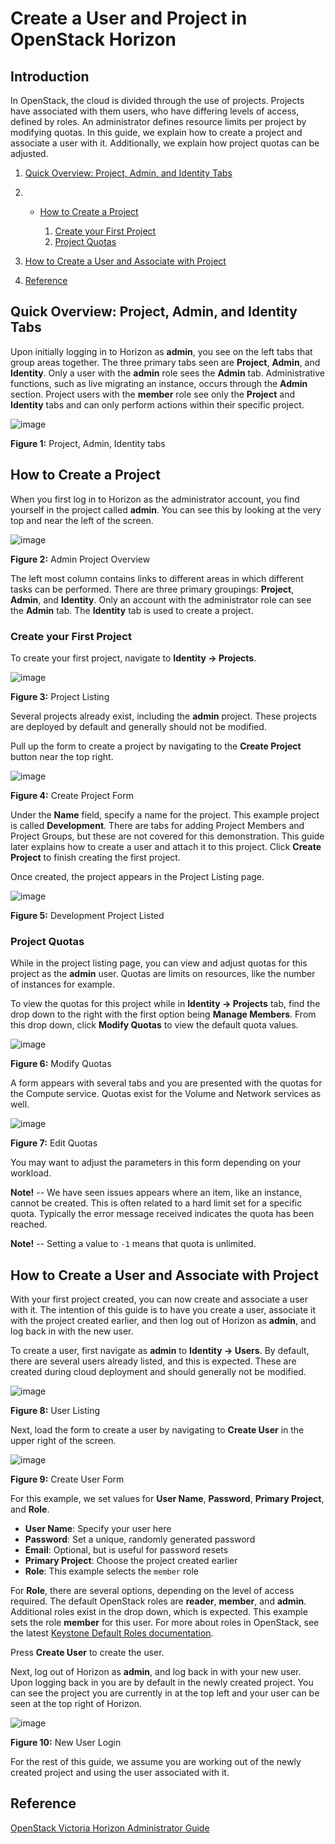 # Create a User and Project in OpenStack Horizon

## Introduction

In OpenStack, the cloud is divided through the use of projects. Projects
have associated with them users, who have differing levels of access,
defined by roles. An administrator defines resource limits per project
by modifying quotas. In this guide, we explain how to create a project
and associate a user with it. Additionally, we explain how project
quotas can be adjusted.

1.  [Quick Overview: Project, Admin, and Identity
    Tabs](create-user-project#quick-overview-project-admin-and-identity-tabs)

2.    - [How to Create a
        Project](create-user-project#how-to-create-a-project)
        
        1.  [Create your First
            Project](create-user-project#create-your-first-project)
        2.  [Project
            Quotas](create-user-project#project-quotas)

3.  [How to Create a User and Associate with
    Project](create-user-project#how-to-create-a-user-and-associate-with-project)

4.  [Reference](create-user-project#reference)

## Quick Overview: Project, Admin, and Identity Tabs

Upon initially logging in to Horizon as **admin**, you see on the left
tabs that group areas together. The three primary tabs seen are
**Project**, **Admin**, and **Identity**. Only a user with the **admin**
role sees the **Admin** tab. Administrative functions, such as live
migrating an instance, occurs through the **Admin** section. Project
users with the **member** role see only the **Project** and **Identity**
tabs and can only perform actions within their specific project.

![image](images/project-admin-identity.png)

**Figure 1:** Project, Admin, Identity tabs

## How to Create a Project

When you first log in to Horizon as the administrator account, you find
yourself in the project called **admin**. You can see this by looking at
the very top and near the left of the screen.

![image](images/admin-project.png)

**Figure 2:** Admin Project Overview

The left most column contains links to different areas in which
different tasks can be performed. There are three primary groupings:
**Project**, **Admin**, and **Identity**. Only an account with the
administrator role can see the **Admin** tab. The **Identity** tab is
used to create a project.

### Create your First Project

To create your first project, navigate to **Identity -\> Projects**.

![image](images/projects.png)

**Figure 3:** Project Listing

Several projects already exist, including the **admin** project. These
projects are deployed by default and generally should not be modified.

Pull up the form to create a project by navigating to the **Create
Project** button near the top right.

![image](images/project-form.png)

**Figure 4:** Create Project Form

Under the **Name** field, specify a name for the project. This example
project is called **Development**. There are tabs for adding Project
Members and Project Groups, but these are not covered for this
demonstration. This guide later explains how to create a user and attach
it to this project. Click **Create Project** to finish creating the
first project.

Once created, the project appears in the Project Listing page.

![image](images/dev-project-listing.png)

**Figure 5:** Development Project Listed

### Project Quotas

While in the project listing page, you can view and adjust quotas for
this project as the **admin** user. Quotas are limits on resources, like
the number of instances for example.

To view the quotas for this project while in **Identity -\> Projects**
tab, find the drop down to the right with the first option being
**Manage Members**. From this drop down, click **Modify Quotas** to view
the default quota values.

![image](images/modify-quotas.png)

**Figure 6:** Modify Quotas

A form appears with several tabs and you are presented with the quotas
for the Compute service. Quotas exist for the Volume and Network
services as well.

![image](images/edit-quotas.png)

**Figure 7:** Edit Quotas

You may want to adjust the parameters in this form depending on your
workload.

**Note\!** -- We have seen issues appears where an item, like an
instance, cannot be created. This is often related to a hard limit set
for a specific quota. Typically the error message received indicates the
quota has been reached.

**Note\!** -- Setting a value to `-1` means that quota is unlimited.

## How to Create a User and Associate with Project

With your first project created, you can now create and associate a user
with it. The intention of this guide is to have you create a user,
associate it with the project created earlier, and then log out of
Horizon as **admin**, and log back in with the new user.

To create a user, first navigate as **admin** to **Identity -\> Users**.
By default, there are several users already listed, and this is
expected. These are created during cloud deployment and should generally
not be modified.

![image](images/users.png)

**Figure 8:** User Listing

Next, load the form to create a user by navigating to **Create User** in
the upper right of the screen.

![image](images/create-user-form.png)

**Figure 9:** Create User Form

For this example, we set values for **User Name**, **Password**,
**Primary Project**, and **Role**.

  - **User Name**: Specify your user here
  - **Password**: Set a unique, randomly generated password
  - **Email**: Optional, but is useful for password resets
  - **Primary Project**: Choose the project created earlier
  - **Role**: This example selects the `member` role

For **Role**, there are several options, depending on the level of
access required. The default OpenStack roles are **reader**, **member**,
and **admin**. Additional roles exist in the drop down, which is
expected. This example sets the role **member** for this user. For more
about roles in OpenStack, see the latest [Keystone Default Roles
documentation](https://docs.openstack.org/keystone/latest/admin/service-api-protection.html).

Press **Create User** to create the user.

Next, log out of Horizon as **admin**, and log back in with your new
user. Upon logging back in you are by default in the newly created
project. You can see the project you are currently in at the top left
and your user can be seen at the top right of Horizon.

![image](images/login-as-user-horizon.png)

**Figure 10:** New User Login

For the rest of this guide, we assume you are working out of the newly
created project and using the user associated with it.

## Reference

[OpenStack Victoria Horizon Administrator
Guide](https://docs.openstack.org/horizon/victoria/admin/index.html)
